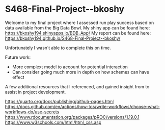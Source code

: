# S468-Final-Project--bkoshy
Welcome to my final project where I assessed run play success based on data available from the Big Data Bowl.
My shiny app can be found here: https://bkoshy194.shinyapps.io/BDB_App/
My report can be found here: https://bkoshy194.github.io/S468-Final-Project--bkoshy/

Unfortunately I wasn't able to complete this on time.

Future work:
- More complext model to account for potential interaction
- Can consider going much more in depth on how schemes can have effect

A few additional resources that I referenced, and gained insight from to assist in project development.

https://quarto.org/docs/publishing/github-pages.html
https://docs.github.com/en/actions/how-tos/write-workflows/choose-what-workflows-do/use-secrets
https://www.rdocumentation.org/packages/pROC/versions/1.19.0.1
https://www.w3schools.com/html/html_css.asp

